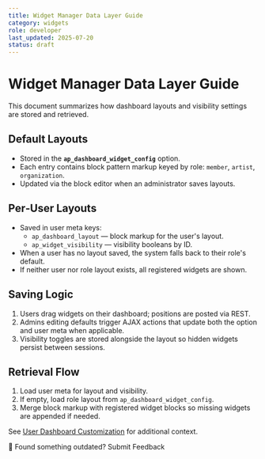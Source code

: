 ```yaml
---
title: Widget Manager Data Layer Guide
category: widgets
role: developer
last_updated: 2025-07-20
status: draft
---
```


# Widget Manager Data Layer Guide

This document summarizes how dashboard layouts and visibility settings are stored and retrieved.

## Default Layouts
- Stored in the **`ap_dashboard_widget_config`** option.
- Each entry contains block pattern markup keyed by role: `member`, `artist`, `organization`.
- Updated via the block editor when an administrator saves layouts.

## Per‑User Layouts
- Saved in user meta keys:
  - `ap_dashboard_layout` — block markup for the user's layout.
  - `ap_widget_visibility` — visibility booleans by ID.
- When a user has no layout saved, the system falls back to their role's default.
- If neither user nor role layout exists, all registered widgets are shown.

## Saving Logic
1. Users drag widgets on their dashboard; positions are posted via REST.
2. Admins editing defaults trigger AJAX actions that update both the option and user meta when applicable.
3. Visibility toggles are stored alongside the layout so hidden widgets persist between sessions.

## Retrieval Flow
1. Load user meta for layout and visibility.
2. If empty, load role layout from `ap_dashboard_widget_config`.
3. Merge block markup with registered widget blocks so missing widgets are appended if needed.

See [User Dashboard Customization](./user-dashboard-customization.md) for additional context.

💬 Found something outdated? Submit Feedback
